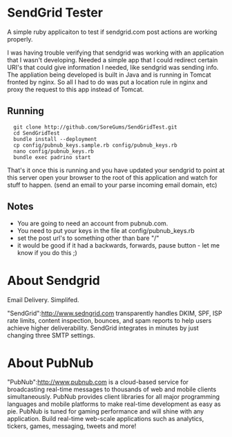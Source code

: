# SendGrid Tester

A simple ruby applicaiton to test if sendgrid.com post actions are working properly.

I was having trouble verifying that sendgrid was working with an application that I wasn't developing.
Needed a simple app that I could redirect certain URI's that could give information I needed, like sendgrid was sending info.
The appliation being developed is built in Java and is running in Tomcat fronted by nginx.
So all I had to do was put a location rule in nginx and proxy the request to this app instead of Tomcat.

## Running

      git clone http://github.com/SoreGums/SendGridTest.git
      cd SendGridTest
      bundle install --deployment
      cp config/pubnub_keys.sample.rb config/pubnub_keys.rb
      nano config/pubnub_keys.rb
      bundle exec padrino start

That's it once this is running and you have updated your sendgrid to point at this server open your browser to the root of this application and watch for stuff to happen.
(send an email to your parse incoming email domain, etc)

## Notes

* You are going to need an account from pubnub.com.
* You need to put your keys in the file at config/pubnub_keys.rb
* set the post url's to something other than bare "/"
* it would be good if it had a backwards, forwards, pause button - let me know if you do this ;)

# About Sendgrid

Email Delivery. Simplifed.

"SendGrid":http://www.sedngrid.com transparently handles DKIM, SPF, ISP rate limits, content inspection, bounces, and spam reports to help users achieve higher deliverability. SendGrid integrates in minutes by just changing three SMTP settings.

# About PubNub

"PubNub":http://www.pubnub.com is a cloud-based service for broadcasting real-time messages to thousands of web and mobile clients simultaneously. PubNub provides client libraries for all major programming languages and mobile platforms to make real-time development as easy as pie. PubNub is tuned for gaming performance and will shine with any application. Build real-time web-scale applications such as analytics, tickers, games, messaging, tweets and more! 
